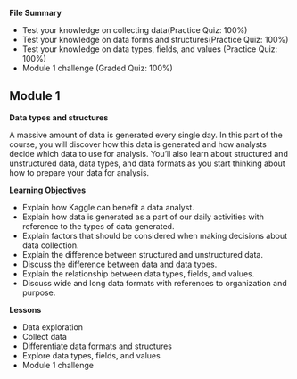 **File Summary**
- Test your knowledge on collecting data(Practice Quiz: 100%)
- Test your knowledge on data forms and structures(Practice Quiz: 100%)
- Test your knowledge on data types, fields, and values (Practice Quiz: 100%)
- Module 1 challenge (Graded Quiz: 100%)

## Module 1
**Data types and structures**

A massive amount of data is generated every single day. In this part of the course, you will discover how this data is generated and how analysts decide which data to use for analysis. You’ll also learn about structured and unstructured data, data types, and data formats as you start thinking about how to prepare your data for analysis.

**Learning Objectives**
- Explain how Kaggle can benefit a data analyst.
- Explain how data is generated as a part of our daily activities with reference to the types of data generated.
- Explain factors that should be considered when making decisions about data collection.
- Explain the difference between structured and unstructured data.
- Discuss the difference between data and data types.
- Explain the relationship between data types, fields, and values.
- Discuss wide and long data formats with references to organization and purpose.

**Lessons**
- Data exploration
- Collect data
- Differentiate data formats and structures
- Explore data types, fields, and values
- Module 1 challenge
